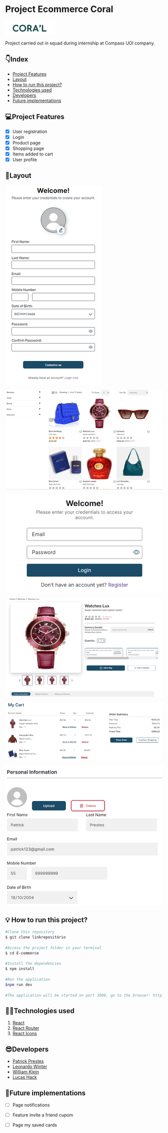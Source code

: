 # Project Ecommerce Coral

![Logo Coral](../project-ecommerce/src/assets/README/logo.png)

Project carried out in squad during internship at Compass UOl company.

## 👇Index
- <a href="funcionalidades">Project Features</a>
- <a href="layout">Layout </a>
- <a href="rodar">How to run this project? </a>
- <a href="tecUtilizadas">Technologies used </a>
- <a href="desenvolvedores">Developers </a>
- <a href="futImplementações">Future implementations </a>

## 💻Project Features
- [x] User registration
- [x] Login
- [x] Product page
- [x] Shopping page
- [x] Items added to cart
- [x] User profile

## 📱Layout
![tela de cadastro](../project-ecommerce/src/assets/README/telaCadastro.png)

![tela de produto](../project-ecommerce/src/assets/README/pageProduto.png)

![tela de login](../project-ecommerce/src/assets/README/telaLogin.png)

![tela de compra](../project-ecommerce/src/assets/README/pageCompra.png)

![produtos na bag](../project-ecommerce/src/assets/README/addBag.png)

![perfil do usuario](../project-ecommerce/src/assets/README/perfilUsuario.png)

## 💡 How to run this project?

```bash
#Clone this repository
$ git clone linkrepositório

#Access the project folder in your terminal
$ cd E-commerce

#Install the dependencies
$ npm install

#Run the application
$npm run dev

#The application will be started on port 3000, go to the browser: http://localhost:3000.

```

## 👨‍💻Technologies used
1. [React](https://pt-br.react.dev/) 
2. [React Router](https://reactrouter.com)
3. [React Icons](https://react-icons.github.io/react-icons)

## 😎Developers
- [Patrick Prestes](https://github.com/Patrick-1810)
- [Leonardo Winter](https://github.com/Leow20)
- [William Klein](https://github.com/William-Klein7)
- [Lucas Hack](https://github.com/lucas-hack)




## 🚀Future implementations
- [ ] Page notifications
- [ ] Feature invite a friend cupom
- [ ] Page my saved cards







